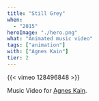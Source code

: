 ```yaml
---
title: "Still Grey"
when: 
  - "2015"
heroImage: "./hero.png"
what: "Animated music video"
tags: ["animation"]
with: ["Agnes Kain"]
tier: 2
---
```



{{< vimeo 128496848 >}}

Music Video for [Agnes Kain](http://agneskain.com/).